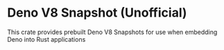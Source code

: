# Deno V8 Snapshot (Unofficial)

This crate provides prebuilt Deno V8 Snapshots for use when embedding Deno into Rust applications